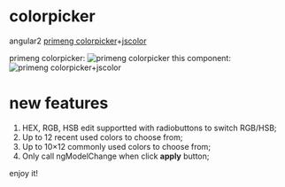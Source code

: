 # colorpicker
angular2 [primeng colorpicker](https://www.primefaces.org/primeng/showcase/#/colorpicker)+[jscolor](http://jscolor.com)

primeng colorpicker: ![primeng colorpicker](../master/before20200409.png) this component: ![primeng colorpicker+jscolor](../master/after20200409.png)
# new features
1. HEX, RGB, HSB edit supportted with radiobuttons to switch RGB/HSB;
2. Up to 12 recent used colors to choose from;
3. Up to 10×12 commonly used colors to choose from;
4. Only call ngModelChange when click **apply** button;

enjoy it!
